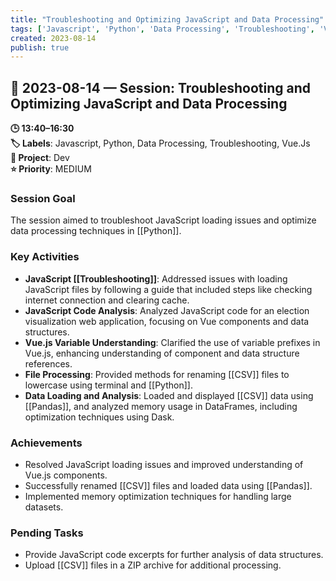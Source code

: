 ```yaml
---
title: "Troubleshooting and Optimizing JavaScript and Data Processing"
tags: ['Javascript', 'Python', 'Data Processing', 'Troubleshooting', 'Vue.Js']
created: 2023-08-14
publish: true
---
```


## 📅 2023-08-14 — Session: Troubleshooting and Optimizing JavaScript and Data Processing

**🕒 13:40–16:30**  
**🏷️ Labels**: Javascript, Python, Data Processing, Troubleshooting, Vue.Js  
**📂 Project**: Dev  
**⭐ Priority**: MEDIUM  


### Session Goal
The session aimed to troubleshoot JavaScript loading issues and optimize data processing techniques in [[Python]].

### Key Activities
- **JavaScript [[Troubleshooting]]**: Addressed issues with loading JavaScript files by following a guide that included steps like checking internet connection and clearing cache.
- **JavaScript Code Analysis**: Analyzed JavaScript code for an election visualization web application, focusing on Vue components and data structures.
- **Vue.js Variable Understanding**: Clarified the use of variable prefixes in Vue.js, enhancing understanding of component and data structure references.
- **File Processing**: Provided methods for renaming [[CSV]] files to lowercase using terminal and [[Python]].
- **Data Loading and Analysis**: Loaded and displayed [[CSV]] data using [[Pandas]], and analyzed memory usage in DataFrames, including optimization techniques using Dask.

### Achievements
- Resolved JavaScript loading issues and improved understanding of Vue.js components.
- Successfully renamed [[CSV]] files and loaded data using [[Pandas]].
- Implemented memory optimization techniques for handling large datasets.

### Pending Tasks
- Provide JavaScript code excerpts for further analysis of data structures.
- Upload [[CSV]] files in a ZIP archive for additional processing.

